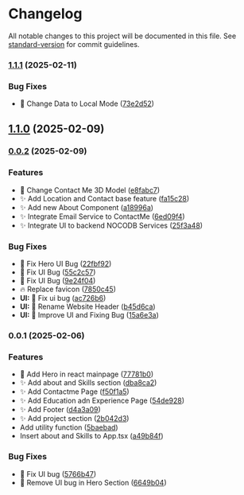 # Changelog

All notable changes to this project will be documented in this file. See [standard-version](https://github.com/conventional-changelog/standard-version) for commit guidelines.

### [1.1.1](https://github.com/fnikolas-r/fnikolas-portfolio/compare/v1.1.0...v1.1.1) (2025-02-11)


### Bug Fixes

* :art: Change Data to Local Mode ([73e2d52](https://github.com/fnikolas-r/fnikolas-portfolio/commit/73e2d52b788a477269b9395486dba3147c0d2344))

## [1.1.0](https://github.com/fnikolas-r/fnikolas-portfolio/compare/v0.0.2...v1.1.0) (2025-02-09)

### [0.0.2](https://github.com/fnikolas-r/fnikolas-portfolio/compare/v0.0.1...v0.0.2) (2025-02-09)


### Features

* :art: Change Contact Me 3D Model ([e8fabc7](https://github.com/fnikolas-r/fnikolas-portfolio/commit/e8fabc75da3a2a1f3d601b5197a371e9a28d3d28))
* :sparkles: Add Location and Contact base feature ([fa15c28](https://github.com/fnikolas-r/fnikolas-portfolio/commit/fa15c2833809bf4d7f5f6f0079be856a055925c5))
* :sparkles: Add new About Component ([a18996a](https://github.com/fnikolas-r/fnikolas-portfolio/commit/a18996a5c2a753533190855fcfc62867922d6339))
* :sparkles: Integrate Email Service to ContactMe ([6ed09f4](https://github.com/fnikolas-r/fnikolas-portfolio/commit/6ed09f44c54e91dcce44058236f4a04ad350c80c))
* :sparkles: Integrate UI to backend NOCODB Services ([25f3a48](https://github.com/fnikolas-r/fnikolas-portfolio/commit/25f3a48fc28ecc6109946cf274643994dd700a58))


### Bug Fixes

* :bug: Fix Hero UI Bug ([22fbf92](https://github.com/fnikolas-r/fnikolas-portfolio/commit/22fbf92b317ab8bf087d96d5cc90d61dafaa4c6c))
* :bug: Fix UI Bug ([55c2c57](https://github.com/fnikolas-r/fnikolas-portfolio/commit/55c2c57a9d83c97353e3feda4cd88e5851a5a1ec))
* :bug: Fix UI Bug ([9e24f04](https://github.com/fnikolas-r/fnikolas-portfolio/commit/9e24f04ce3cef1b6b2463e7e18e4b1d5977ce561))
* :fire: Replace favicon ([7850c45](https://github.com/fnikolas-r/fnikolas-portfolio/commit/7850c45ea4d51387262b1202e868115ec3613e69))
* **UI:** :art: Fix ui bug ([ac726b6](https://github.com/fnikolas-r/fnikolas-portfolio/commit/ac726b6b3cd707f00c23f1a88de81c4bd3a2c636))
* **UI:** :art: Rename Website Header ([b45d6ca](https://github.com/fnikolas-r/fnikolas-portfolio/commit/b45d6ca51ea8913db7e08f387e0e552feda2a33e))
* **UI:** :bug: Improve UI and Fixing Bug ([15a6e3a](https://github.com/fnikolas-r/fnikolas-portfolio/commit/15a6e3a7890b5b0caa85f425d3f1b019a9972690))

### 0.0.1 (2025-02-06)


### Features

* :art: Add Hero in react mainpage ([77781b0](https://github.com/fnikolas-r/fnikolas-portfolio/commit/77781b03df654ff1dfa569d4767ae9697140b6d4))
* :sparkles: Add about and Skills section ([dba8ca2](https://github.com/fnikolas-r/fnikolas-portfolio/commit/dba8ca203eaf9dc004774849a937bae559595403))
* :sparkles: Add Contactme Page ([f50f1a5](https://github.com/fnikolas-r/fnikolas-portfolio/commit/f50f1a5b3c45d6530c2c6c870cd0f11a7b4bd9a1))
* :sparkles: Add Education adn Experience Page ([54de928](https://github.com/fnikolas-r/fnikolas-portfolio/commit/54de9281aa2bf89c54f2b0d247e2f87a3f6db770))
* :sparkles: Add Footer ([d4a3a09](https://github.com/fnikolas-r/fnikolas-portfolio/commit/d4a3a094503b94fde0c59108ed5d81d6803b1f02))
* :sparkles: Add project section ([2b042d3](https://github.com/fnikolas-r/fnikolas-portfolio/commit/2b042d3fa21b986a925b131a148010f1c10c26e8))
* Add utility function ([5baebad](https://github.com/fnikolas-r/fnikolas-portfolio/commit/5baebaddf331e0c35e2ad86732d9f4db51c57897))
* Insert about and Skills to App.tsx ([a49b84f](https://github.com/fnikolas-r/fnikolas-portfolio/commit/a49b84f3d6f71f020005c607fb6ba161254902d5))


### Bug Fixes

* :bug: Fix UI bug ([5766b47](https://github.com/fnikolas-r/fnikolas-portfolio/commit/5766b4772c53ae5af3514749f7f3c4e10e5b5baf))
* :bug: Remove UI bug in Hero Section ([6649b04](https://github.com/fnikolas-r/fnikolas-portfolio/commit/6649b045c560cd38e14eba3aa06d192ca247b960))
